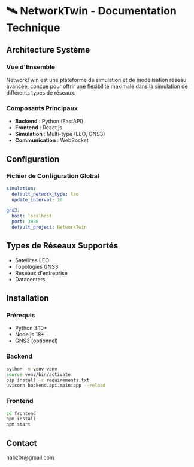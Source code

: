 # 🛰️ NetworkTwin - Documentation Technique

## Architecture Système

### Vue d'Ensemble
NetworkTwin est une plateforme de simulation et de modélisation réseau avancée, conçue pour offrir une flexibilité maximale dans la simulation de différents types de réseaux.

### Composants Principaux
- **Backend** : Python (FastAPI)
- **Frontend** : React.js
- **Simulation** : Multi-type (LEO, GNS3)
- **Communication** : WebSocket

## Configuration

### Fichier de Configuration Global
```yaml
simulation:
  default_network_type: leo
  update_interval: 10

gns3:
  host: localhost
  port: 3080
  default_project: NetworkTwin
```

## Types de Réseaux Supportés
- Satellites LEO
- Topologies GNS3
- Réseaux d'entreprise
- Datacenters

## Installation

### Prérequis
- Python 3.10+
- Node.js 18+
- GNS3 (optionnel)

### Backend
```bash
python -m venv venv
source venv/bin/activate
pip install -r requirements.txt
uvicorn backend.api.main:app --reload
```

### Frontend
```bash
cd frontend
npm install
npm start
```

## Contact
nabz0r@gmail.com